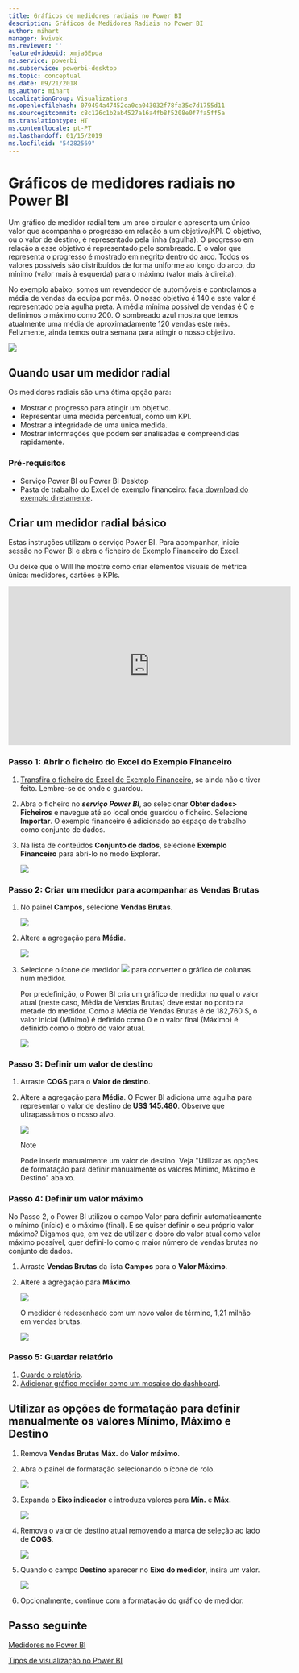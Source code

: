 ```yaml
---
title: Gráficos de medidores radiais no Power BI
description: Gráficos de Medidores Radiais no Power BI
author: mihart
manager: kvivek
ms.reviewer: ''
featuredvideoid: xmja6Epqa
ms.service: powerbi
ms.subservice: powerbi-desktop
ms.topic: conceptual
ms.date: 09/21/2018
ms.author: mihart
LocalizationGroup: Visualizations
ms.openlocfilehash: 079494a47452ca0ca043032f78fa35c7d1755d11
ms.sourcegitcommit: c8c126c1b2ab4527a16a4fb8f5208e0f7fa5ff5a
ms.translationtype: HT
ms.contentlocale: pt-PT
ms.lasthandoff: 01/15/2019
ms.locfileid: "54282569"
---
```

# <a name="radial-gauge-charts-in-power-bi"></a>Gráficos de medidores radiais no Power BI
Um gráfico de medidor radial tem um arco circular e apresenta um único valor que acompanha o progresso em relação a um objetivo/KPI.  O objetivo, ou o valor de destino, é representado pela linha (agulha). O progresso em relação a esse objetivo é representado pelo sombreado.  E o valor que representa o progresso é mostrado em negrito dentro do arco. Todos os valores possíveis são distribuídos de forma uniforme ao longo do arco, do mínimo (valor mais à esquerda) para o máximo (valor mais à direita).

No exemplo abaixo, somos um revendedor de automóveis e controlamos a média de vendas da equipa por mês. O nosso objetivo é 140 e este valor é representado pela agulha preta.  A média mínima possível de vendas é 0 e definimos o máximo como 200.  O sombreado azul mostra que temos atualmente uma média de aproximadamente 120 vendas este mês. Felizmente, ainda temos outra semana para atingir o nosso objetivo.

![](media/power-bi-visualization-radial-gauge-charts/gauge_m.png)

## <a name="when-to-use-a-radial-gauge"></a>Quando usar um medidor radial
Os medidores radiais são uma ótima opção para:

* Mostrar o progresso para atingir um objetivo.
* Representar uma medida percentual, como um KPI.
* Mostrar a integridade de uma única medida.
* Mostrar informações que podem ser analisadas e compreendidas rapidamente.

### <a name="prerequisites"></a>Pré-requisitos
 - Serviço Power BI ou Power BI Desktop
 - Pasta de trabalho do Excel de exemplo financeiro: [faça download do exemplo diretamente](http://go.microsoft.com/fwlink/?LinkID=521962).

## <a name="create-a-basic-radial-gauge"></a>Criar um medidor radial básico
Estas instruções utilizam o serviço Power BI. Para acompanhar, inicie sessão no Power BI e abra o ficheiro de Exemplo Financeiro do Excel.  

Ou deixe que o Will lhe mostre como criar elementos visuais de métrica única: medidores, cartões e KPIs.

<iframe width="560" height="315" src="https://www.youtube.com/embed/xmja6EpqaO0?list=PL1N57mwBHtN0JFoKSR0n-tBkUJHeMP2cP" frameborder="0" allowfullscreen></iframe>

### <a name="step-1-open-the-financial-sample-excel-file"></a>Passo 1: Abrir o ficheiro do Excel do Exemplo Financeiro
1. [Transfira o ficheiro do Excel de Exemplo Financeiro](../sample-financial-download.md), se ainda não o tiver feito. Lembre-se de onde o guardou.

2. Abra o ficheiro no ***serviço Power BI***, ao selecionar **Obter dados\> Ficheiros** e navegue até ao local onde guardou o ficheiro. Selecione **Importar**. O exemplo financeiro é adicionado ao espaço de trabalho como conjunto de dados.

3. Na lista de conteúdos **Conjunto de dados**, selecione **Exemplo Financeiro** para abri-lo no modo Explorar.

    ![](media/power-bi-visualization-radial-gauge-charts/power-bi-dataset.png)

### <a name="step-2-create-a-gauge-to-track-gross-sales"></a>Passo 2: Criar um medidor para acompanhar as Vendas Brutas
1. No painel **Campos**, selecione **Vendas Brutas**.
   
   ![](media/power-bi-visualization-radial-gauge-charts/grosssalesvalue_new.png)
2. Altere a agregação para **Média**.
   
   ![](media/power-bi-visualization-radial-gauge-charts/changetoaverage_new.png)
3. Selecione o ícone de medidor ![](media/power-bi-visualization-radial-gauge-charts/gaugeicon_new.png) para converter o gráfico de colunas num medidor.
   
   Por predefinição, o Power BI cria um gráfico de medidor no qual o valor atual (neste caso, Média de Vendas Brutas) deve estar no ponto na metade do medidor. Como a Média de Vendas Brutas é de 182,760 $, o valor inicial (Mínimo) é definido como 0 e o valor final (Máximo) é definido como o dobro do valor atual.
   
   ![](media/power-bi-visualization-radial-gauge-charts/gauge_no_target.png)

### <a name="step-3-set-a-target-value"></a>Passo 3: Definir um valor de destino
1. Arraste **COGS** para o **Valor de destino**.
2. Altere a agregação para **Média**.
   O Power BI adiciona uma agulha para representar o valor de destino de **US$ 145.480**. Observe que ultrapassámos o nosso alvo.
   
   ![](media/power-bi-visualization-radial-gauge-charts/gaugeinprogress_new.png)
   
   > [!NOTE]
   > Pode inserir manualmente um valor de destino.  Veja "Utilizar as opções de formatação para definir manualmente os valores Mínimo, Máximo e Destino" abaixo.
   > 
   > 

### <a name="step-4-set-a-maximum-value"></a>Passo 4: Definir um valor máximo
No Passo 2, o Power BI utilizou o campo Valor para definir automaticamente o mínimo (início) e o máximo (final).  E se quiser definir o seu próprio valor máximo?  Digamos que, em vez de utilizar o dobro do valor atual como valor máximo possível, quer defini-lo como o maior número de vendas brutas no conjunto de dados. 

1. Arraste **Vendas Brutas** da lista **Campos** para o **Valor Máximo**.
2. Altere a agregação para **Máximo**.
   
   ![](media/power-bi-visualization-radial-gauge-charts/setmaximum_new.png)
   
   O medidor é redesenhado com um novo valor de término, 1,21 milhão em vendas brutas.
   
   ![](media/power-bi-visualization-radial-gauge-charts/power-bi-final-gauge.png)

### <a name="step-5-save-your-report"></a>Passo 5: Guardar relatório
1. [Guarde o relatório](../service-report-save.md).
2. [Adicionar gráfico medidor como um mosaico do dashboard](../service-dashboard-pin-tile-from-report.md). 

## <a name="use-formatting-options-to-manually-set-minimum-maximum-and-target-values"></a>Utilizar as opções de formatação para definir manualmente os valores Mínimo, Máximo e Destino
1. Remova **Vendas Brutas Máx.** do **Valor máximo**.
2. Abra o painel de formatação selecionando o ícone de rolo.
   
   ![](media/power-bi-visualization-radial-gauge-charts/power-bi-roller.png)
3. Expanda o **Eixo indicador** e introduza valores para **Mín.** e **Máx.**
   
    ![](media/power-bi-visualization-radial-gauge-charts/power-bi-gauge-axis.png)
4. Remova o valor de destino atual removendo a marca de seleção ao lado de **COGS**.
   
    ![](media/power-bi-visualization-radial-gauge-charts/pbi_remove_target.png)
5. Quando o campo **Destino** aparecer no **Eixo do medidor**, insira um valor.
   
    ![](media/power-bi-visualization-radial-gauge-charts/power-bi-gauge-target.png)
6. Opcionalmente, continue com a formatação do gráfico de medidor.

## <a name="next-step"></a>Passo seguinte

[Medidores no Power BI](power-bi-visualization-kpi.md)

[Tipos de visualização no Power BI](power-bi-visualization-types-for-reports-and-q-and-a.md)
